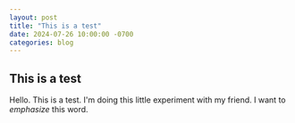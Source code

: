 ```yaml
---
layout: post
title: "This is a test"
date: 2024-07-26 10:00:00 -0700
categories: blog
---
```

 
## This is a test

Hello. This is a test. I'm doing this little experiment with my friend. I want to *emphasize* this word.

